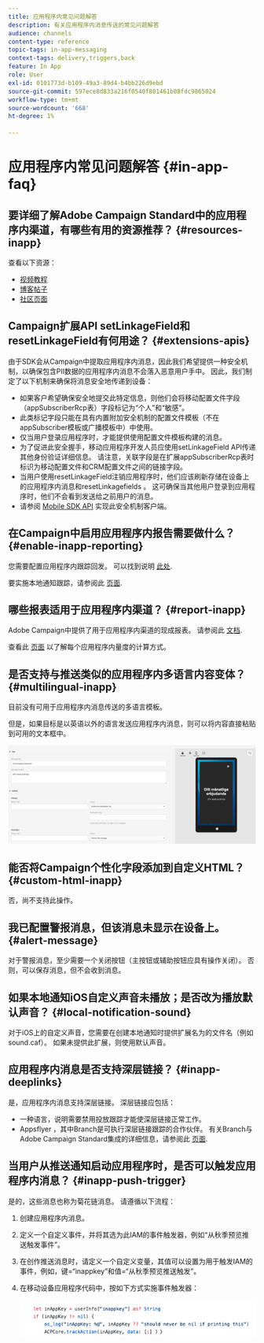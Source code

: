 ```yaml
---
title: 应用程序内常见问题解答
description: 有关应用程序内消息传送的常见问题解答
audience: channels
content-type: reference
topic-tags: in-app-messaging
context-tags: delivery,triggers,back
feature: In App
role: User
exl-id: 0101773d-b109-49a3-89d4-b4bb226d9ebd
source-git-commit: 597ece8d833a216f0540f801461b08fdc9865024
workflow-type: tm+mt
source-wordcount: '668'
ht-degree: 1%

---
```


# 应用程序内常见问题解答 {#in-app-faq}

## 要详细了解Adobe Campaign Standard中的应用程序内渠道，有哪些有用的资源推荐？ {#resources-inapp}

查看以下资源：

* [视频教程](https://experienceleague.adobe.com/docs/campaign-standard-learn/tutorials/communication-channels/mobile/in-app/in-app-message-overview.html)
* [博客帖子](https://theblog.adobe.com/get-more-out-of-the-new-in-app-message-channel-from-adobe-campaign/)
* [社区页面](https://experienceleaguecommunities.adobe.com/t5/adobe-campaign-standard/ct-p/adobe-campaign-standard-community)

## Campaign扩展API setLinkageField和resetLinkageField有何用途？ {#extensions-apis}

由于SDK会从Campaign中提取应用程序内消息，因此我们希望提供一种安全机制，以确保包含PII数据的应用程序内消息不会落入恶意用户手中。 因此，我们制定了以下机制来确保将消息安全地传递到设备：

* 如果客户希望确保安全地提交此特定信息，则他们会将移动配置文件字段（appSubscriberRcp表）字段标记为“个人”和“敏感”。
* 此类标记字段只能在具有内置附加安全机制的配置文件模板（不在appSubscriber模板或广播模板中）中使用。
* 仅当用户登录应用程序时，才能提供使用配置文件模板构建的消息。
* 为了促进此安全握手，移动应用程序开发人员应使用setLinkageField API传递其他身份验证详细信息。 请注意，关联字段是在扩展appSubscriberRcp表时标识为移动配置文件和CRM配置文件之间的链接字段。
* 当用户使用resetLinkageField注销应用程序时，他们应该刷新存储在设备上的应用程序内消息和resetLinkagefields 。 这可确保当其他用户登录到应用程序时，他们不会看到发送给之前用户的消息。
* 请参阅 [Mobile SDK API](https://developer.adobe.com/client-sdks/documentation/adobe-campaign-standard/api-reference/) 实现此安全机制客户端。

## 在Campaign中启用应用程序内报告需要做什么？ {#enable-inapp-reporting}

您需要配置应用程序内跟踪回发。 可以找到说明 [此处](../../administration/using/configuring-rules-launch.md#inapp-tracking-postback).

要实施本地通知跟踪，请参阅此 [页面](../../administration/using/local-tracking.md).

## 哪些报表适用于应用程序内渠道？ {#report-inapp}

Adobe Campaign中提供了用于应用程序内渠道的现成报表。 请参阅此 [文档](../../reporting/using/in-app-report.md).

查看此 [页面](../../reporting/using/indicator-calculation.md#in-app-delivery) 以了解每个应用程序内量度的计算方式。

## 是否支持与推送类似的应用程序内多语言内容变体？ {#multilingual-inapp}

目前没有可用于应用程序内消息传送的多语言模板。

但是，如果目标是以英语以外的语言发送应用程序内消息，则可以将内容直接粘贴到可用的文本框中。

![](assets/faq_inapp.png)

## 能否将Campaign个性化字段添加到自定义HTML？ {#custom-html-inapp}

否，尚不支持此操作。

## 我已配置警报消息，但该消息未显示在设备上。 {#alert-message}

对于警报消息，至少需要一个关闭按钮（主按钮或辅助按钮应具有操作关闭）。 否则，可以保存消息，但不会收到消息。

## 如果本地通知iOS自定义声音未播放；是否改为播放默认声音？ {#local-notification-sound}

对于iOS上的自定义声音，您需要在创建本地通知时提供扩展名为的文件名（例如sound.caf）。 如果未提供此扩展，则使用默认声音。

## 应用程序内消息是否支持深层链接？ {#inapp-deeplinks}

是，应用程序内消息支持深层链接。 深层链接应包括：

* 一种语言，说明需要禁用投放跟踪才能使深层链接正常工作。
* Appsflyer ，其中Branch是可执行深层链接跟踪的合作伙伴。 有关Branch与Adobe Campaign Standard集成的详细信息，请参阅此 [页面](https://help.branch.io/using-branch/docs/adobe-campaign-standard-1).

## 当用户从推送通知启动应用程序时，是否可以触发应用程序内消息？ {#inapp-push-trigger}

是的，这些消息也称为菊花链消息。 请遵循以下流程：

1. 创建应用程序内消息。

1. 定义一个自定义事件，并将其选为此IAM的事件触发器，例如“从秋季预览推送触发事件”。

1. 在创作推送消息时，请定义一个自定义变量，其值可以设置为用于触发IAM的事件，例如，键=“inappkey”和值=“从秋季预览推送触发”。

1. 在移动设备应用程序代码中，按如下方式实施事件触发器：

   ![](assets/faq_inapp_2.png)
